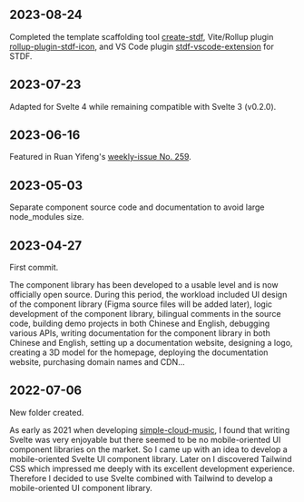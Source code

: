 ## 2023-08-24

Completed the template scaffolding tool [create-stdf](https://www.npmjs.com/package/create-stdf), Vite/Rollup plugin [rollup-plugin-stdf-icon](https://www.npmjs.com/package/rollup-plugin-stdf-icon), and VS Code plugin [stdf-vscode-extension](https://marketplace.visualstudio.com/items?itemName=STDF.stdf-vscode-extension) for STDF.

## 2023-07-23

Adapted for Svelte 4 while remaining compatible with Svelte 3 (v0.2.0).

## 2023-06-16

Featured in Ruan Yifeng's [weekly-issue No. 259](https://www.ruanyifeng.com/blog/2023/06/weekly-issue-259.html).

## 2023-05-03

Separate component source code and documentation to avoid large node_modules size.

## 2023-04-27

First commit.

The component library has been developed to a usable level and is now officially open source. During this period, the workload included UI design of the component library (Figma source files will be added later), logic development of the component library, bilingual comments in the source code, building demo projects in both Chinese and English, debugging various APIs, writing documentation for the component library in both Chinese and English, setting up a documentation website, designing a logo, creating a 3D model for the homepage, deploying the documentation website, purchasing domain names and CDN...

## 2022-07-06

New folder created.

As early as 2021 when developing [simple-cloud-music](https://github.com/dufu1991/simple-cloud-music), I found that writing Svelte was very enjoyable but there seemed to be no mobile-oriented UI component libraries on the market. So I came up with an idea to develop a mobile-oriented Svelte UI component library. Later on I discovered Tailwind CSS which impressed me deeply with its excellent development experience. Therefore I decided to use Svelte combined with Tailwind to develop a mobile-oriented UI component library.
